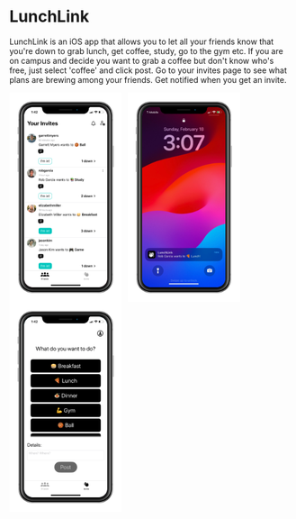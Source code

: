 # LunchLink
LunchLink is an iOS app that allows you to let all your friends know that you're down to grab lunch, get coffee, study, go to the gym etc. If you are on campus and decide you want to grab a coffee but don't know who's free, just select 'coffee' and click post. Go to your invites page to see what plans are brewing among your friends. Get notified when you get an invite.

<img src="mockup_invites.png" alt="Image 1" style="width: 200px; float: left; margin-right: 10px;">
<img src="mockup_notif.png" alt="Image 2" style="width: 200px; float: left; margin-right: 10px;">
<img src="mockup_post.png" alt="Image 3" style="width: 200px; float: left; margin-right: 10px;">

